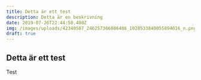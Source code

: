 ```yaml
---
title: Detta är ett test
description: Detta är en beskrivning
date: 2019-07-26T22:44:58.408Z
img: /images/uploads/42340587_246257366086486_1028533840055894016_n.png
draft: true
---
```

## Detta är ett test

Test
